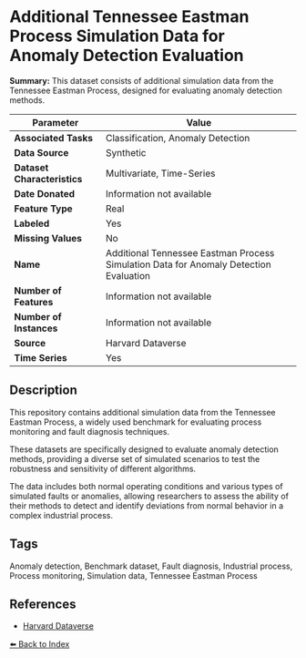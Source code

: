 # Additional Tennessee Eastman Process Simulation Data for Anomaly Detection Evaluation

**Summary:** This dataset consists of additional simulation data from the Tennessee Eastman Process, designed for evaluating anomaly detection methods.

| Parameter | Value |
| --- | --- |
| **Associated Tasks** | Classification, Anomaly Detection |
| **Data Source** | Synthetic |
| **Dataset Characteristics** | Multivariate, Time-Series |
| **Date Donated** | Information not available |
| **Feature Type** | Real |
| **Labeled** | Yes |
| **Missing Values** | No |
| **Name** | Additional Tennessee Eastman Process Simulation Data for Anomaly Detection Evaluation |
| **Number of Features** | Information not available |
| **Number of Instances** | Information not available |
| **Source** | Harvard Dataverse |
| **Time Series** | Yes |

## Description

This repository contains additional simulation data from the Tennessee Eastman Process, a widely used benchmark for evaluating process monitoring and fault diagnosis techniques.

These datasets are specifically designed to evaluate anomaly detection methods, providing a diverse set of simulated scenarios to test the robustness and sensitivity of different algorithms.

The data includes both normal operating conditions and various types of simulated faults or anomalies, allowing researchers to assess the ability of their methods to detect and identify deviations from normal behavior in a complex industrial process.

## Tags

Anomaly detection, Benchmark dataset, Fault diagnosis, Industrial process, Process monitoring, Simulation data, Tennessee Eastman Process

## References

- [Harvard Dataverse](https://dataverse.harvard.edu/dataset.xhtml?persistentId=doi:10.7910/DVN/6C3JR1)

[⬅️ Back to Index](../README.md)
